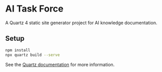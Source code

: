 # AI Task Force

A Quartz 4 static site generator project for AI knowledge documentation.

## Setup

```bash
npm install
npx quartz build --serve
```

See the [Quartz documentation](https://quartz.jzhao.xyz) for more information.